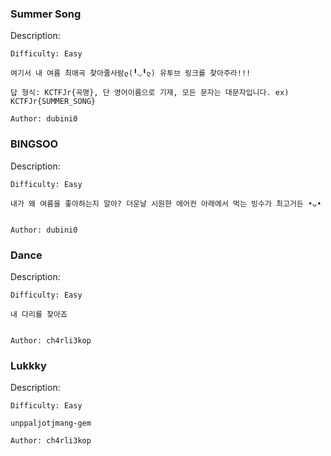 ### Summer Song



Description:

```
Difficulty: Easy

여기서 내 여름 최애곡 찾아줄사람ლ(╹◡╹ლ) 유투브 링크를 찾아주라!!!

답 형식: KCTFJr{곡명}, 단 영어이름으로 기재, 모든 문자는 대문자입니다. ex) KCTFJr{SUMMER_SONG}

Author: dubini0
```






### BINGSOO



Description:

```
Difficulty: Easy

내가 왜 여름을 좋아하는지 알아? 더운날 시원한 에어컨 아래에서 먹는 빙수가 최고거든 •ᴗ•


Author: dubini0
```

### Dance

Description:

```
Difficulty: Easy

내 다리를 찾아죠


Author: ch4rli3kop
```

### Lukkky

Description:

```
Difficulty: Easy

unppaljotjmang-gem

Author: ch4rli3kop
```
